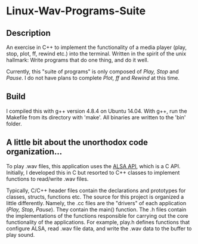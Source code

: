 # Linux-Wav-Programs-Suite
Description
-----------

An exercise in C++ to implement the functionality of a media player (play, stop, plot, ff, rewind etc.) into
the terminal. Written in the spirit of the unix hallmark: Write programs that do one thing, and do it well.

Currently, this "suite of programs" is only composed of *Play, Stop* and *Pause*. I do not have plans to
complete *Plot, ff* and *Rewind* at this time.

Build
-----

I compiled this with g++ version 4.8.4 on Ubuntu 14.04. With g++, run the Makefile from its directory with 
'make'. All binaries are written to the 'bin' folder.


A little bit about the unorthodox code organization...
------------------------------------------------------

To play .wav files, this application uses the [ALSA API](http://www.alsa-project.org/main/index.php/ALSA_Library_API), 
which is a C API. Initially, I developed this in C but resorted to C++ classes to implement functions to 
read/write .wav files.

Typically, C/C++ header files contain the declarations and prototypes for classes, structs, functions etc. The source
for this project is organized a little differently. Namely, the .cc files are the "drivers" of each application
(*Play, Stop, Pause*). They contain the main() function. The .h files contain the implementations of the functions
responsible for carrying out the core functionality of the applications. For example, play.h defines functions
that configure ALSA, read .wav file data, and write the .wav data to the buffer to play sound.
